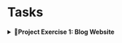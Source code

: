 # Tasks  

<details>  
  <summary><strong>🎯Project Exercise 1: Blog Website</strong></summary>  

  - **📌 Topic Covered:** HTML  
  - **📝 Description:**  
    Build a simple blog webpage that includes essential HTML elements such as:  
    - Headings (`<h1>`, `<h2>`, etc.)  
    - Paragraphs (`<p>`)  
    - Unordered and Ordered Lists (`<ul>`, `<ol>`)  
    - Links (`<a>`)  
    - Images (`<img>`)  
    - The page should start with a `DOCTYPE` declaration and include the `<html>`, `<head>`, and `<body>` tags.  

  - **💡 Skills Covered:**  
    - HTML structure  
    - Embedding media  

</details>
